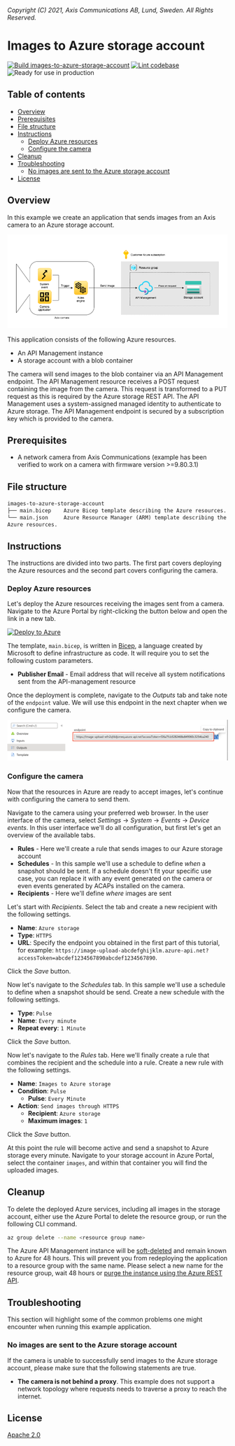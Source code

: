 *Copyright (C) 2021, Axis Communications AB, Lund, Sweden. All Rights Reserved.*

<!-- omit in toc -->
# Images to Azure storage account

[![Build images-to-azure-storage-account](https://github.com/AxisCommunications/acap-integration-examples-azure/actions/workflows/images-to-azure-storage-account.yml/badge.svg)](https://github.com/AxisCommunications/acap-integration-examples-azure/actions/workflows/images-to-azure-storage-account.yml)
[![Lint codebase](https://github.com/AxisCommunications/acap-integration-examples-azure/actions/workflows/linter.yml/badge.svg)](https://github.com/AxisCommunications/acap-integration-examples-azure/actions/workflows/linter.yml)
![Ready for use in production](https://img.shields.io/badge/Ready%20for%20use%20in%20production-Yes-brightgreen)

<!-- omit in toc -->
## Table of contents

- [Overview](#overview)
- [Prerequisites](#prerequisites)
- [File structure](#file-structure)
- [Instructions](#instructions)
  - [Deploy Azure resources](#deploy-azure-resources)
  - [Configure the camera](#configure-the-camera)
- [Cleanup](#cleanup)
- [Troubleshooting](#troubleshooting)
  - [No images are sent to the Azure storage account](#no-images-are-sent-to-the-azure-storage-account)
- [License](#license)

## Overview

In this example we create an application that sends images from an Axis camera to an Azure storage account.

![architecture](./assets/architecture.png)

This application consists of the following Azure resources.

- An API Management instance
- A storage account with a blob container

The camera will send images to the blob container via an API Management endpoint. The API Management resource receives a POST request containing the image from the camera. This request is transformed to a PUT request as this is required by the Azure storage REST API. The API Management uses a system-assigned managed identity to authenticate to Azure storage. The API Management endpoint is secured by a subscription key which is provided to the camera.

## Prerequisites

- A network camera from Axis Communications (example has been verified to work on a camera with firmware version >=9.80.3.1)

## File structure

<!-- markdownlint-disable MD040 -->
```
images-to-azure-storage-account
├── main.bicep    Azure Bicep template describing the Azure resources.
└── main.json     Azure Resource Manager (ARM) template describing the Azure resources.
```

## Instructions

The instructions are divided into two parts. The first part covers deploying the Azure resources and the second part covers configuring the camera.

### Deploy Azure resources

Let's deploy the Azure resources receiving the images sent from a camera. Navigate to the Azure Portal by right-clicking the button below and open the link in a new tab.

[![Deploy to Azure](https://aka.ms/deploytoazurebutton)](https://portal.azure.com/#create/Microsoft.Template/uri/https%3A%2F%2Fraw.githubusercontent.com%2FAxisCommunications%2Facap-integration-examples-azure%2Fmain%2Fimages-to-azure-storage-account%2Fmain.json)

The template, `main.bicep`, is written in [Bicep](https://docs.microsoft.com/en-us/azure/azure-resource-manager/bicep/), a language created by Microsoft to define infrastructure as code. It will require you to set the following custom parameters.

- **Publisher Email** - Email address that will receive all system notifications sent from the API-management resource

Once the deployment is complete, navigate to the *Outputs* tab and take note of the `endpoint` value. We will use this endpoint in the next chapter when we configure the camera.

![Outputs](./assets/outputs.png)

### Configure the camera

Now that the resources in Azure are ready to accept images, let's continue with configuring the camera to send them.

Navigate to the camera using your preferred web browser. In the user interface of the camera, select *Settings* -> *System* -> *Events* -> *Device events*. In this user interface we'll do all configuration, but first let's get an overview of the available tabs.

- **Rules** - Here we'll create a rule that sends images to our Azure storage account
- **Schedules** - In this sample we'll use a schedule to define *when* a snapshot should be sent. If a schedule doesn't fit your specific use case, you can replace it with any event generated on the camera or even events generated by ACAPs installed on the camera.
- **Recipients** - Here we'll define *where* images are sent

Let's start with *Recipients*. Select the tab and create a new recipient with the following settings.

- **Name**: `Azure storage`
- **Type**: `HTTPS`
- **URL**: Specify the endpoint you obtained in the first part of this tutorial, for example: `https://image-upload-abcdefghijklm.azure-api.net?accessToken=abcdef1234567890abcdef1234567890`.

Click the *Save* button.

Now let's navigate to the *Schedules* tab. In this sample we'll use a schedule to define when a snapshot should be send. Create a new schedule with the following settings.

- **Type**: `Pulse`
- **Name**: `Every minute`
- **Repeat every**: `1 Minute`

Click the *Save* button.

Now let's navigate to the *Rules* tab. Here we'll finally create a rule that combines the recipient and the schedule into a rule. Create a new rule with the following settings.

- **Name**: `Images to Azure storage`
- **Condition**: `Pulse`
  - **Pulse**: `Every Minute`
- **Action**: `Send images through HTTPS`
  - **Recipient**: `Azure storage`
  - **Maximum images**: `1`

Click the *Save* button.

At this point the rule will become active and send a snapshot to Azure storage every minute. Navigate to your storage account in Azure Portal, select the container `images`, and within that container you will find the uploaded images.

## Cleanup

To delete the deployed Azure services, including all images in the storage account, either use the Azure Portal to delete the resource group, or run the following CLI command.

```sh
az group delete --name <resource group name>
```

The Azure API Management instance will be [soft-deleted](https://aka.ms/apimsoftdelete) and remain known to Azure for 48 hours. This will prevent you from redeploying the application to a resource group with the same name. Please select a new name for the resource group, wait 48 hours or [purge the instance using the Azure REST API](https://aka.ms/apimsoftdelete#purge-a-soft-deleted-instance).

## Troubleshooting

This section will highlight some of the common problems one might encounter when running this example application.

### No images are sent to the Azure storage account

If the camera is unable to successfully send images to the Azure storage account, please make sure that the following statements are true.

- **The camera is not behind a proxy**. This example does not support a network topology where requests needs to traverse a proxy to reach the internet.

## License

[Apache 2.0](./LICENSE)
